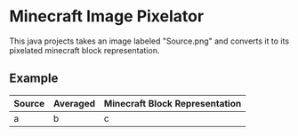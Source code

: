 # Minecraft Image Pixelator
This java projects takes an image labeled "Source.png" and converts it to its pixelated minecraft block representation.

## Example
Source | Averaged | Minecraft Block Representation
-------- | -----|-----
a | b| c
